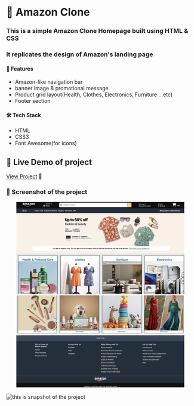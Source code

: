 # 🛒 Amazon Clone

### This is a simple Amazon Clone Homepage built using HTML & CSS  
### It replicates the design of Amazon's landing page

#### 📌 Features
- Amazon-like navigation bar  
- banner image & promotional message  
- Product grid layout(Health, Clothes, Electronics, Furniture ...etc)  
- Footer section  

#### 🛠️ Tech Stack
- HTML
- CSS3
- Font Awesome(for icons)

## 🔗 Live Demo of project 
[View Project](https://clonehomepageamazon.netlify.app/) 🚀

### 📸 Screenshot of the project

<p align ="center">
  <img src="screenshot/snapshot1.png" alt="this is snapshot of the project" width="450">
  <img src="screenshot/snapshot2.png" alt="this is snapshot of the project" width="450">
</p>
<img src="screenshot/snapshot3.png" alt="this is snapshot of the project" width="500">


